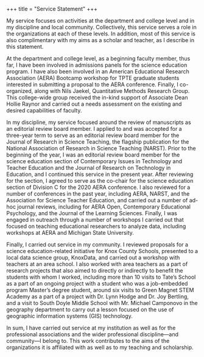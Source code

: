 +++
title = "Service Statement"
+++

My service focuses on activities at the department and college level and in my discipline and local community. Collectively, this service serves a role in the organizations at each of these levels. In addition, most of this service is also complimentary with my aims as a scholar and teacher, as I describe in this statement. 

At the department and college level, as a beginning faculty member, thus far, I have been involved in admissions panels for the science education program. I have also been involved in an American Educational Research Association (AERA) Bootcamp workshop for TPTE graduate students interested in submitting a proposal to the AERA conference. Finally, I co-organized, along with Nils Jaekel, Quantitative Methods Research Group. This college-wide group received the in-kind support of Associate Dean Hollie Raynor and carried out a needs assessment on the existing and desired capabilities of faculty. 

In my discipline, my service focused around the review of manuscripts as an editorial review board member. I applied to and was accepted for a three-year term to serve as an editorial review board member for the Journal of Research in Science Teaching, the flagship publication for the National Association of Research in Science Teaching (NARST). Prior to the beginning of the year, I was an editorial review board member for the science education section of Contemporary Issues in Technology and Teacher Education and the Journal of Research on Technology in Education, and I continued this service in the present year. After reviewing for the section, I agreed to serve as the co-chair for the science education section of Division C for the 2020 AERA conference. I also reviewed for a number of conferences in the past year, including AERA, NARST, and the Association for Science Teacher Education, and carried out a number of ad-hoc journal reviews, including for AERA Open, Contemporary Educational Psychology, and the Journal of the Learning Sciences. Finally, I was engaged in outreach through a number of workshops I carried out that focused on teaching educational researchers to analyze data, including workshops at AERA and Michigan State University.

Finally, I carried out service in my community. I reviewed proposals for a science education-related initiative for Knox County Schools, presented to a local data science group, KnoxData, and carried out a workshop with teachers at an area school. I also worked with area teachers as a part of research projects that also aimed to directly or indirectly to benefit the students with whom I worked, including more than 10 visits to Tate’s School as a part of an ongoing project with a student who was a job-embedded program Master’s degree student, around six visits to Green Magnet STEM Academy as a part of a project with Dr. Lynn Hodge and Dr. Joy Bertling, and a visit to South Doyle Middle School with Mr. Michael Camponovo in the geography department to carry out a lesson focused on the use of geographic information systems (GIS) technology.

In sum, I have carried out service at my institution as well as for the professional associations and the wider professional discipline—and community—I belong to. This work contributes to the aims of the organizations it is affiliated with as well as to my teaching and scholarship.
